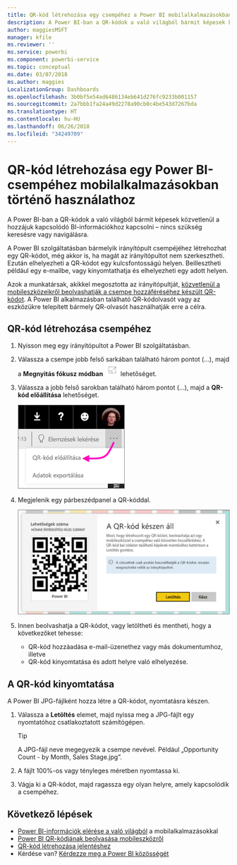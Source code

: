 ```yaml
---
title: QR-kód létrehozása egy csempéhez a Power BI mobilalkalmazásokban történő használathoz
description: A Power BI-ban a QR-kódok a való világból bármit képesek közvetlenül a hozzájuk kapcsolódó BI-információkhoz kapcsolni, így nincs szükség keresésre.
author: maggiesMSFT
manager: kfile
ms.reviewer: ''
ms.service: powerbi
ms.component: powerbi-service
ms.topic: conceptual
ms.date: 03/07/2018
ms.author: maggies
LocalizationGroup: Dashboards
ms.openlocfilehash: 3b0bf5e54ad6486134eb641d276fc9233b001157
ms.sourcegitcommit: 2a7bbb1fa24a49d2278a90cb0c4be543d7267bda
ms.translationtype: HT
ms.contentlocale: hu-HU
ms.lasthandoff: 06/26/2018
ms.locfileid: "34249709"
---
```

# <a name="create-a-qr-code-for-a-tile-in-power-bi-to-use-in-the-mobile-apps"></a>QR-kód létrehozása egy Power BI-csempéhez mobilalkalmazásokban történő használathoz
A Power BI-ban a QR-kódok a való világból bármit képesek közvetlenül a hozzájuk kapcsolódó BI-információkhoz kapcsolni – nincs szükség keresésre vagy navigálásra.

A Power BI szolgáltatásban bármelyik irányítópult csempéjéhez létrehozhat egy QR-kódot, még akkor is, ha magát az irányítópultot nem szerkesztheti. Ezután elhelyezheti a QR-kódot egy kulcsfontosságú helyen. Beillesztheti például egy e-mailbe, vagy kinyomtathatja és elhelyezheti egy adott helyen. 

Azok a munkatársak, akikkel megosztotta az irányítópultját, [közvetlenül a mobileszközeikről beolvashatják a csempe hozzáféréséhez készült QR-kódot](mobile-apps-qr-code.md). A Power BI alkalmazásban található QR-kódolvasót vagy az eszközükre telepített bármely QR-olvasót használhatják erre a célra.


## <a name="create-a-qr-code-for-a-tile"></a>QR-kód létrehozása csempéhez
1. Nyisson meg egy irányítópultot a Power BI szolgáltatásban.
2. Válassza a csempe jobb felső sarkában található három pontot (...), majd a **Megnyitás fókusz módban** ![](media/service-create-qr-code-for-tile/fullscreen-icon.jpg) lehetőséget.
3. Válassza a jobb felső sarokban található három pontot (...), majd a **QR-kód előállítása** lehetőséget. 
   
    ![](media/service-create-qr-code-for-tile/power-bi-create-qr-code-tile.png)
4. Megjelenik egy párbeszédpanel a QR-kóddal. 
   
    ![](media/service-create-qr-code-for-tile/pbi_qrcode_opportunity_count.png)
5. Innen beolvashatja a QR-kódot, vagy letöltheti és mentheti, hogy a következőket tehesse: 
   
   * QR-kód hozzáadása e-mail-üzenethez vagy más dokumentumhoz, illetve 
   * QR-kód kinyomtatása és adott helyre való elhelyezése. 

## <a name="print-the-qr-code"></a>A QR-kód kinyomtatása
A Power BI JPG-fájlként hozza létre a QR-kódot, nyomtatásra készen. 

1. Válassza a **Letöltés** elemet, majd nyissa meg a JPG-fájlt egy nyomtatóhoz csatlakoztatott számítógépen.  
   
   > [!TIP]
   > A JPG-fájl neve megegyezik a csempe nevével. Például „Opportunity Count - by Month, Sales Stage.jpg”.
   > 
   > 
2. A fájlt 100%-os vagy tényleges méretben nyomtassa ki.  
3. Vágja ki a QR-kódot, majd ragassza egy olyan helyre, amely kapcsolódik a csempéhez. 

## <a name="next-steps"></a>Következő lépések
* [Power BI-információk elérése a való világból](mobile-apps-data-in-real-world-context.md) a mobilalkalmazásokkal
* [Power BI QR-kódjának beolvasása mobileszközről](mobile-apps-qr-code.md)
* [QR-kód létrehozása jelentéshez](service-create-qr-code-for-report.md)
* Kérdése van? [Kérdezze meg a Power BI közösségét](http://community.powerbi.com/)

